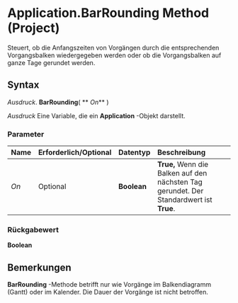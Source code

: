 
# Application.BarRounding Method (Project)

Steuert, ob die Anfangszeiten von Vorgängen durch die entsprechenden Vorgangsbalken wiedergegeben werden oder ob die Vorgangsbalken auf ganze Tage gerundet werden.


## Syntax

 _Ausdruck_. **BarRounding**( ** _On_** )

 _Ausdruck_ Eine Variable, die ein **Application** -Objekt darstellt.


### Parameter



|**Name**|**Erforderlich/Optional**|**Datentyp**|**Beschreibung**|
|:-----|:-----|:-----|:-----|
| _On_|Optional|**Boolean**|**True,** Wenn die Balken auf den nächsten Tag gerundet. Der Standardwert ist **True**.|

### Rückgabewert

 **Boolean**


## Bemerkungen

 **BarRounding** -Methode betrifft nur wie Vorgänge im Balkendiagramm (Gantt) oder im Kalender. Die Dauer der Vorgänge ist nicht betroffen.


